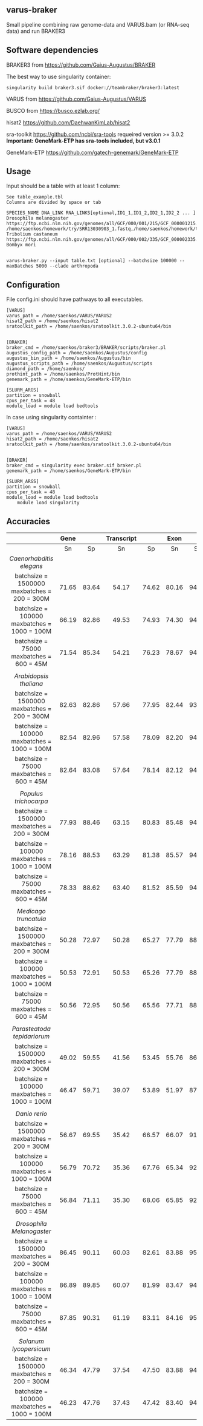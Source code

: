 ## varus-braker
Small pipeline combining raw genome-data and VARUS.bam (or RNA-seq data) and run BRAKER3


## Software dependencies


BRAKER3 from https://github.com/Gaius-Augustus/BRAKER

The best way to use singularity container:

```
singularity build braker3.sif docker://teambraker/braker3:latest
```

VARUS from https://github.com/Gaius-Augustus/VARUS

BUSCO from https://busco.ezlab.org/

hisat2 https://github.com/DaehwanKimLab/hisat2

sra-toolkit https://github.com/ncbi/sra-tools requeired version >= 3.0.2 \
**Important: GeneMark-ETP has sra-tools included, but v3.0.1**

GeneMark-ETP https://github.com/gatech-genemark/GeneMark-ETP

## Usage

Input should be a table with at least 1 column:

```
See table_example.tbl
Columns are divided by space or tab

SPECIES_NAME DNA_LINK RNA_LINKS[optional,ID1_1,ID1_2,ID2_1,ID2_2 ... ]
Drosophila melanogaster https://ftp.ncbi.nlm.nih.gov/genomes/all/GCF/000/001/215/GCF_000001215.4_Release_6_plus_ISO1_MT/GCF_000001215.4_Release_6_plus_ISO1_MT_genomic.fna.gz   /home/saenkos/homework/try/SRR13030903_1.fastq,/home/saenkos/homework/try/SRR13030903_2.fastq
Tribolium castaneum     https://ftp.ncbi.nlm.nih.gov/genomes/all/GCF/000/002/335/GCF_000002335.3_Tcas5.2/GCF_000002335.3_Tcas5.2_genomic.fna.gz 
Bombyx mori


varus-braker.py --input table.txt [optional] --batchsize 100000 --maxBatches 5000 --clade arthropoda
```


## Configuration

File config.ini should have pathways to all executables. 
```
[VARUS]
varus_path = /home/saenkos/VARUS/VARUS2
hisat2_path = /home/saenkos/hisat2
sratoolkit_path = /home/saenkos/sratoolkit.3.0.2-ubuntu64/bin


[BRAKER]
braker_cmd = /home/saenkos/braker3/BRAKER/scripts/braker.pl 
augustus_config_path = /home/saenkos/Augustus/config
augustus_bin_path = /home/saenkos/Augustus/bin
augustus_scripts_path = /home/saenkos/Augustus/scripts
diamond_path = /home/saenkos/
prothint_path = /home/saenkos/ProtHint/bin
genemark_path = /home/saenkos/GeneMark-ETP/bin

[SLURM_ARGS]
partition = snowball
cpus_per_task = 48
module_load = module load bedtools
```

In case using singularity containter :
```
[VARUS]
varus_path = /home/saenkos/VARUS/VARUS2
hisat2_path = /home/saenkos/hisat2
sratoolkit_path = /home/saenkos/sratoolkit.3.0.2-ubuntu64/bin


[BRAKER]
braker_cmd = singularity exec braker.sif braker.pl 
genemark_path = /home/saenkos/GeneMark-ETP/bin

[SLURM_ARGS]
partition = snowball
cpus_per_task = 48
module_load = module load bedtools
    module load singularity
```  

## Accuracies

|                                             | Gene  |       | Transcript |       | Exon  |       |
|:-------------------------------------------:|:-----:|:-----:|:----------:|:-----:|:-----:|:-----:|
|                                             |  Sn   |  Sp   |     Sn     |  Sp   |  Sn   |  Sp   |
|          *Caenorhabditis elegans*           |       |       |            |       |       |       |
| batchsize = 1500000 maxbatches = 200 = 300M | 71.65 | 83.64 |   54.17    | 74.62 | 80.16 | 94.40 |
| batchsize = 100000 maxbatches = 1000 = 100M | 66.19 | 82.86 |   49.53    | 74.93 | 74.30 | 94.65 |
|  batchsize = 75000 maxbatches = 600 = 45M   | 71.54 | 85.34 |   54.21    | 76.23 | 78.67 | 94.84 |
|                                             |       |       |            |       |       |       |
|           *Arabidopsis thaliana*            |       |       |            |       |       |       |
| batchsize = 1500000 maxbatches = 200 = 300M | 82.63 | 82.86 |   57.66    | 77.95 | 82.44 | 93.96 |
| batchsize = 100000 maxbatches = 1000 = 100M | 82.54 | 82.96 |   57.58    | 78.09 | 82.20 | 94.01 |
|  batchsize = 75000 maxbatches = 600 = 45M   | 82.64 | 83.08 |   57.64    | 78.14 | 82.12 | 94.08 |
|                                             |       |       |            |       |       |       |
|            *Populus trichocarpa*            |       |       |            |       |       |       |
| batchsize = 1500000 maxbatches = 200 = 300M | 77.93 | 88.46 |   63.15    | 80.83 | 85.48 | 94.50 |
| batchsize = 100000 maxbatches = 1000 = 100M | 78.16 | 88.53 |   63.29    | 81.38 | 85.57 | 94.69 |
|  batchsize = 75000 maxbatches = 600 = 45M   | 78.33 | 88.62 |   63.40    | 81.52 | 85.59 | 94.82 |
|                                             |       |       |            |       |       |       |
|            *Medicago truncatula*            |       |       |            |       |       |       |
| batchsize = 1500000 maxbatches = 200 = 300M | 50.28 | 72.97 |   50.28    | 65.27 | 77.79 | 88.07 |
| batchsize = 100000 maxbatches = 1000 = 100M | 50.53 | 72.91 |   50.53    | 65.26 | 77.79 | 88.22 |
|  batchsize = 75000 maxbatches = 600 = 45M   | 50.56 | 72.95 |   50.56    | 65.56 | 77.71 | 88.46 |
|                                             |       |       |            |       |       |       |
|         *Parasteatoda tepidariorum*         |       |       |            |       |       |       |
| batchsize = 1500000 maxbatches = 200 = 300M | 49.02 | 59.55 |   41.56    | 53.45 | 55.76 | 86.67 |
| batchsize = 100000 maxbatches = 1000 = 100M | 46.47 | 59.71 |   39.07    | 53.89 | 51.97 | 87.24 |
|                                             |       |       |            |       |       |       |
|                *Danio rerio*                |       |       |            |       |       |       |
| batchsize = 1500000 maxbatches = 200 = 300M | 56.67 | 69.55 |   35.42    | 66.57 | 66.07 | 91.98 |
| batchsize = 100000 maxbatches = 1000 = 100M | 56.79 | 70.72 |   35.36    | 67.76 | 65.34 | 92.60 |
|  batchsize = 75000 maxbatches = 600 = 45M   | 56.84 | 71.11 |   35.30    | 68.06 | 65.85 | 92.73 |
|                                             |       |       |            |       |       |       |
|          *Drosophila Melanogaster*          |       |       |            |       |       |       |
| batchsize = 1500000 maxbatches = 200 = 300M | 86.45 | 90.11 |   60.03    | 82.61 | 83.88 | 95.34 |
| batchsize = 100000 maxbatches = 1000 = 100M | 86.89 | 89.85 |   60.07    | 81.99 | 83.47 | 94.95 |
|  batchsize = 75000 maxbatches = 600 = 45M   | 87.85 | 90.31 |   61.19    | 83.11 | 84.16 | 95.43 |
|                                             |       |       |            |       |       |       |
|           *Solanum lycopersicum*            |       |       |            |       |       |       |
| batchsize = 1500000 maxbatches = 200 = 300M | 46.34 | 47.79 |   37.54    | 47.50 | 83.88 | 94.52 |
| batchsize = 100000 maxbatches = 1000 = 100M | 46.23 | 47.76 |   37.43    | 47.42 | 83.40 | 94.47 |

